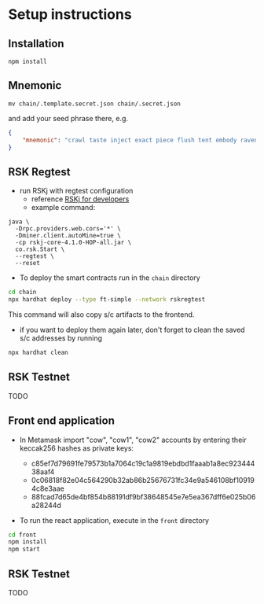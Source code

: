 # Setup instructions

## Installation

```
npm install
```

## Mnemonic

```
mv chain/.template.secret.json chain/.secret.json
```

and add your seed phrase there, e.g.

```json
{
    "mnemonic": "crawl taste inject exact piece flush tent embody raven divide advance space"
}
```

## RSK Regtest

- run RSKj with regtest configuration
    - reference [RSKj for developers](https://developers.rsk.co/kb/rskj-for-developers/)
    - example command:

```
java \
  -Drpc.providers.web.cors='*' \
  -Dminer.client.autoMine=true \
  -cp rskj-core-4.1.0-HOP-all.jar \
  co.rsk.Start \
  --regtest \
  --reset
```

- To deploy the smart contracts run in the `chain` directory

```bash
cd chain
npx hardhat deploy --type ft-simple --network rskregtest
```

This command will also copy s/c artifacts to the frontend.

- if you want to deploy them again later, don't forget to clean the saved s/c addresses by running

```bash
npx hardhat clean
```

## RSK Testnet

TODO

## Front end application

- In Metamask import "cow", "cow1", "cow2" accounts by entering their keccak256 hashes as private keys:
    - c85ef7d79691fe79573b1a7064c19c1a9819ebdbd1faaab1a8ec92344438aaf4
    - 0c06818f82e04c564290b32ab86b25676731fc34e9a546108bf109194c8e3aae
    - 88fcad7d65de4bf854b88191df9bf38648545e7e5ea367dff6e025b06a28244d

- To run the react application, execute in the `front` directory

```bash
cd front
npm install
npm start
```

## RSK Testnet

TODO
